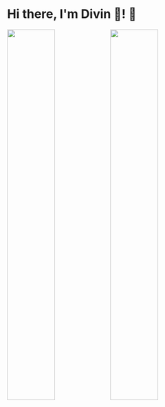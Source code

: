 # Hi there, I'm Divin 🤠! 👋

<img align="left" width="47%" src="https://github-readme-stats.vercel.app/api?username=aimedivin&show_icons=true&theme=radical"/><img width="47%" align="left" src="https://github-readme-stats.vercel.app/api/top-langs/?username=aimedivin&layout=compact" />
